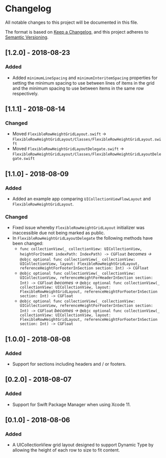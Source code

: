# Changelog
All notable changes to this project will be documented in this file.

The format is based on [Keep a Changelog](https://keepachangelog.com/en/1.0.0/),
and this project adheres to [Semantic Versioning](https://semver.org/spec/v2.0.0.html).

## [1.2.0] - 2018-08-23
### Added
- Added `minimumLineSpacing` and `minimumInteritemSpacing` properties for setting the minimum spacing to use between lines of items in the grid and the minimum spacing to use between items in the same row respectively.

## [1.1.1] - 2018-08-14
### Changed
- Moved `FlexibleRowHeightGridLayout.swift` -> `FlexibleRowHeightGridLayout/Classes/FlexibleRowHeightGridLayout.swift`
- Moved `FlexibleRowHeightGridLayoutDelegate.swift` -> `FlexibleRowHeightGridLayout/Classes/FlexibleRowHeightGridLayoutDelegate.swift`

## [1.1.0] - 2018-08-09
### Added
- Added an example app comparing `UICollectionViewFlowLayout` and `FlexibleRowHeightGridLayout`.

### Changed
- Fixed issue whereby `FlexibleRowHeightGridLayout` initializer was inaccessible due not being marked as public.
- In `FlexibleRowHeightGridLayoutDelegate` the following methods have been changed:
	- `func collectionView(_ collectionView: UICollectionView, heightForItemAt indexPath: IndexPath) -> CGFloat` *becomes ->* `@objc optional func collectionView(_ collectionView: UICollectionView, layout: FlexibleRowHeightGridLayout, referenceHeightForFooterInSection section: Int) -> CGFloat`
	- `@objc optional func collectionView(_ collectionView: UICollectionView, referenceHeightForHeaderInSection section: Int) -> CGFloat` *becomes ->* `@objc optional func collectionView(_ collectionView: UICollectionView, layout: FlexibleRowHeightGridLayout, referenceHeightForFooterInSection section: Int) -> CGFloat`
	- `@objc optional func collectionView(_ collectionView: UICollectionView, referenceHeightForFooterInSection section: Int) -> CGFloat` *becomes ->* `@objc optional func collectionView(_ collectionView: UICollectionView, layout: FlexibleRowHeightGridLayout, referenceHeightForFooterInSection section: Int) -> CGFloat`

## [1.0.0] - 2018-08-08
### Added
- Support for sections including headers and / or footers.

## [0.2.0] - 2018-08-07
### Added
- Support for Swift Package Manager when using Xcode 11.

## [0.1.0] - 2018-08-06
### Added
- A UICollectionView grid layout designed to support Dynamic Type by allowing the height of each row to size to fit content.